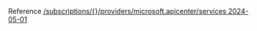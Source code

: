 Reference [/subscriptions/{}/providers/microsoft.apicenter/services 2024-05-01](/Resources/mgmt-plane/L3N1YnNjcmlwdGlvbnMve30vcHJvdmlkZXJzL21pY3Jvc29mdC5hcGljZW50ZXIvc2VydmljZXM=/2024-05-01.xml)
